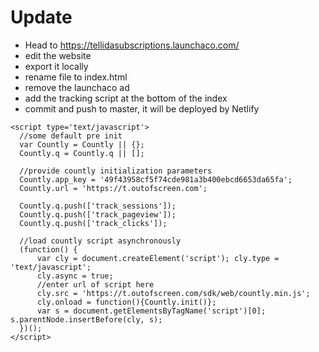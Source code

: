 # Update

- Head to https://tellidasubscriptions.launchaco.com/
- edit the website
- export it locally
- rename file to index.html
- remove the launchaco ad
- add the tracking script at the bottom of the index
- commit and push to master, it will be deployed by Netlify

```
<script type='text/javascript'>
  //some default pre init
  var Countly = Countly || {};
  Countly.q = Countly.q || [];

  //provide countly initialization parameters
  Countly.app_key = '49f43958cf5f74cde981a3b400ebcd6653da65fa';
  Countly.url = 'https://t.outofscreen.com';

  Countly.q.push(['track_sessions']);
  Countly.q.push(['track_pageview']);
  Countly.q.push(['track_clicks']);

  //load countly script asynchronously
  (function() {
      var cly = document.createElement('script'); cly.type = 'text/javascript';
      cly.async = true;
      //enter url of script here
      cly.src = 'https://t.outofscreen.com/sdk/web/countly.min.js';
      cly.onload = function(){Countly.init()};
      var s = document.getElementsByTagName('script')[0]; s.parentNode.insertBefore(cly, s);
  })();
</script>
```
